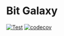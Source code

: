 # Bit Galaxy 

[![Test](https://github.com/{username}/{repo}/actions/workflows/test.yml/badge.svg)](https://github.com/{username}/{repo}/actions/workflows/test.yml)
[![codecov](https://codecov.io/gh/{username}/{repo}/branch/main/graph/badge.svg)](https://codecov.io/gh/{username}/{repo}) 